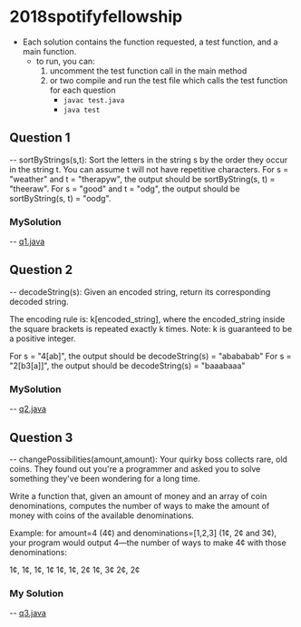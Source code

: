 # 2018spotifyfellowship
- Each solution contains the function requested, a test function, and a main function. 
    - to run, you can:
        1. uncomment the test function call in the main method
        2. or two compile and run the test file which calls the test function for each question
            - `javac test.java`
            - `java test`

## Question 1 
-- sortByStrings(s,t): Sort the letters in the string s by the order they occur in the string t. You can assume t will not have repetitive characters. For s = "weather" and t = "therapyw", the output should be sortByString(s, t) = "theeraw". For s = "good" and t = "odg", the output should be sortByString(s, t) = "oodg".

### MySolution
-- [q1.java](https://github.com/justinfchin/2018spotifyfellowship/blob/master/q1.java)

## Question 2 
-- decodeString(s): Given an encoded string, return its corresponding decoded string. 

The encoding rule is: k[encoded_string], where the encoded_string inside the square brackets is repeated exactly k times. Note: k is guaranteed to be a positive integer. 

For s = "4[ab]", the output should be decodeString(s) = "abababab" 
For s = "2[b3[a]]", the output should be decodeString(s) = "baaabaaa"

### MySolution
-- [q2.java](https://github.com/justinfchin/2018spotifyfellowship/blob/master/q2.java)

## Question 3 
-- changePossibilities(amount,amount): Your quirky boss collects rare, old coins. They found out you're a programmer and asked you to solve something they've been wondering for a long time. 

Write a function that, given an amount of money and an array of coin denominations, computes the number of ways to make the amount of money with coins of the available denominations. 

Example: for amount=4 (4¢) and denominations=[1,2,3] (1¢, 2¢ and 3¢), your program would output 4—the number of ways to make 4¢ with those denominations: 

1¢, 1¢, 1¢, 1¢
1¢, 1¢, 2¢
1¢, 3¢
2¢, 2¢

### My Solution
-- [q3.java](https://github.com/justinfchin/2018spotifyfellowship/blob/master/q3.java)
